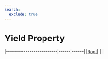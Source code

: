 ```yaml
---
search:
  exclude: true
---
```


<h1 class="heading"><span class="name">Yield Property</span></h1>

|--------------------------|------|------|
|[Root](../objects/root.md)|&nbsp;|&nbsp;|
